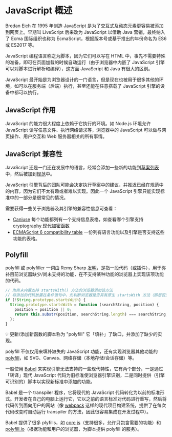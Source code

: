 # JavaScript 概述
Bredan Eich 在 1995 年创造 JavaScript 是为了交互式及动态元素更容易被添加到网页上。早期叫 LiveScript 后来改为 JavaScript 以借助 Java 营销，最终纳入了 Ecma 国际组织也称为 EcmaScript，根据版本号或基于推出的年份命名为 ES6 或 ES2017 等。

JavaScript 编程语言称之为脚本，因为它们可以写在 HTML 中，事先不需要特殊的准备，即可在页面加载的时候自动运行（由于浏览器中内嵌了 JavaScript 引擎可以对脚本进行解析和编译），这方面 JavaScript 和 Java 有很大的区别。

JavaScript 最开始是为浏览器设计的一门语言，但是现在也被用于很多其他的环境，如可以在服务端（后端）执行，甚至还能在任意搭载了 JavaScript 引擎的设备中都可以执行。

## JavaScript 作用
JavaScript 的能力很大程度上依赖于它执行的环境。如 Node.js 环境允许 JavaScript 读写任意文件、执行网络请求等，浏览器中的 JavaScript 可以做与网页操作、用户交互和 Web 服务器相关的所有事情。

## JavaScript 兼容性
JavaScript 还是一门还在发展中的语言，经常会添加一些新的功能到[草案列表](https://tc39.github.io/ecma262/)中，然后被加到[规范](http://www.ecma-international.org/publications/standards/Ecma-262.htm)中。

JavaScript 引擎背后的团队可能会决定执行草案中的建议，并推迟已经在规范中的内容，因为它们不太有趣或者难以实现。因此一个 JavaScript 引擎只能实现标准中的一部分是很常见的情况。

需要获得一些关于浏览器及其引擎的兼容性信息可查看：
* [Caniuse](http://caniuse.com) 每个功能都列有一个支持信息表格，如查看哪个引擎支持 [cryptography 现代加密函数](http://caniuse.com/#feat=cryptography)
* [ECMAScript 6 compatibility table](https://kangax.github.io/compat-table) 一份列有语言功能以及引擎是否支持这些功能的表格。

## Polyfill
polyfill 或 polyfiller 一词由 Remy Sharp [发明](https://remysharp.com/2010/10/08/what-is-a-polyfill)，是指一段代码（或插件），用于弥补目前浏览器缺少/尚未支持的功能，在不支持某种功能的浏览器上实现该项功能的代码。

```js
// 为尚未内置支持 startsWith() 方法的浏览器添加该方法
// 将添加的代码放置在条件语句中，先判断浏览器是否具有原生 startsWith 方法（即是否支持 ES6），若浏览器已内置该方法就不必覆盖原生实现；如果不存在此方法，则此 polyfill 将运行添加弥补该方法
if (!String.prototype.startsWith) {
  String.prototype.startsWith = function (searchString, position) {
    position = position || 0;
    return this.substr(position, searchString.length) === searchString;
  };
}
```

:bulb: 更新/添加新函数的脚本称为 "polyfill" 它「填补」了缺口，并添加了缺少的实现。

polyfill 不仅仅用来填补缺失的 JavaScript 功能，还有实现浏览器其他功能的 [polyfill](https://github.com/Modernizr/Modernizr/wiki/HTML5-Cross-Browser-Polyfills)，如 SVG、Canvas、网络存储（本地存储/会话存储）等。

一般使用 [Babel](https://babeljs.io/) 来实现引擎无法支持的一些现代特性，它有两个部分，一是通过「转译」现代 JavaScript 代码为旧标准使浏览器引擎识别，二是同时提供（引擎可识别的）脚本以实现新标准中添加的功能。

Babel 是一个 transpiler 程序，它将现代的 JavaScript 代码转化为以前的标准形式。开发者在自己的电脑上运行它，它以之前的语言标准对代码进行重写，然后将代码传到面向用户的网站（像 [webpack](http://webpack.github.io/) 这样的现代项目构建系统，提供了在每次代码改变时自动运行 transpiler 的方法，因此很容易集成在开发过程中）。

Babel 提供了很多 plyfills，如 [core js](https://github.com/zloirock/core-js)（支持很多，允许只包含需要的功能）和 [polyfill.io](http://polyfill.io/)（根据功能和用户的浏览器，为脚本提供 polyfill 的服务）。